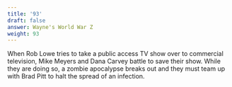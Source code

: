 ```yaml
---
title: '93'
draft: false
answer: Wayne's World War Z
weight: 93
---
```

When Rob Lowe tries to take a public access TV show over to commercial television, Mike Meyers and Dana Carvey battle to save their show. While they are doing so, a zombie apocalypse breaks out and they must team up with Brad Pitt to halt the spread of an infection.